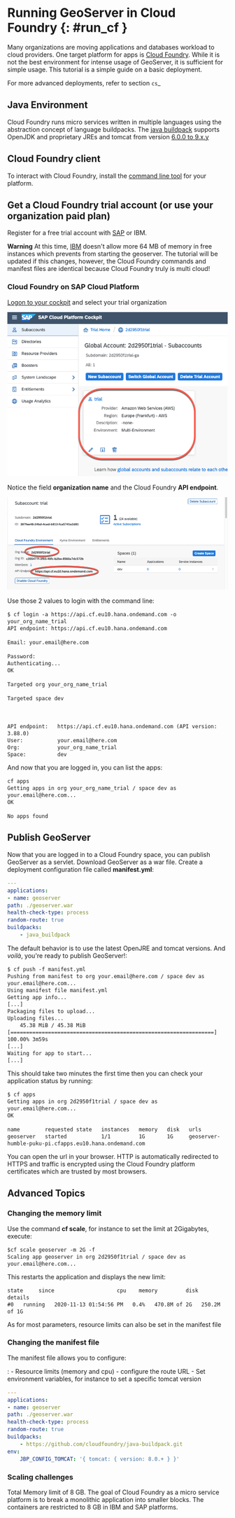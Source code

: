 # Running GeoServer in Cloud Foundry {: #run_cf }

Many organizations are moving applications and databases workload to cloud providers. One target platform for apps is [Cloud Foundry](https://www.cloudfoundry.org/). While it is not the best environment for intense usage of GeoServer, it is sufficient for simple usage. This tutorial is a simple guide on a basic deployment.

For more advanced deployments, refer to section `cs`_

## Java Environment

Cloud Foundry runs micro services written in multiple languages using the abstraction concept of language buildpacks. The [java buildpack](https://github.com/cloudfoundry/java-buildpack) supports OpenJDK and proprietary JREs and tomcat from version [6.0.0 to 9.x.y](http://download.pivotal.io.s3.amazonaws.com/tomcat/index.yml)

## Cloud Foundry client

To interact with Cloud Foundry, install the [command line tool](https://docs.cloudfoundry.org/cf-cli/install-go-cli.html) for your platform.

## Get a Cloud Foundry trial account (or use your organization paid plan)

Register for a free trial account with [SAP](https://www.sap.com/cmp/td/sap-cloud-platform-trial.html) or IBM.

**Warning** At this time, [IBM](https://www.ibm.com/cloud/free) doesn't allow more 64 MB of memory in free instances which prevents from starting the geoserver. The tutorial will be updated if this changes, however, the Cloud Foundry commands and manifest files are identical because Cloud Foundry truly is multi cloud!

### Cloud Foundry on SAP Cloud Platform

[Logon to your cockpit](https://account.hanatrial.ondemand.com/cockpit/) and select your trial organization

![image](./sap_cp_trial1.png)

Notice the field **organization name** and the Cloud Foundry **API endpoint**.

![image](./sap_cp_trial2.png)

Use those 2 values to login with the command line:

    $ cf login -a https://api.cf.eu10.hana.ondemand.com -o your_org_name_trial
    API endpoint: https://api.cf.eu10.hana.ondemand.com

    Email: your.email@here.com

    Password: 
    Authenticating...
    OK

    Targeted org your_org_name_trial

    Targeted space dev



    API endpoint:   https://api.cf.eu10.hana.ondemand.com (API version: 3.88.0)
    User:           your.email@here.com
    Org:            your_org_name_trial
    Space:          dev

And now that you are logged in, you can list the apps:

    cf apps
    Getting apps in org your_org_name_trial / space dev as your.email@here.com...
    OK

    No apps found

## Publish GeoServer

Now that you are logged in to a Cloud Foundry space, you can publish GeoServer as a servlet. Download GeoServer as a war file. Create a deployment configuration file called **manifest.yml**:

``` YAML
---
applications:
- name: geoserver
path: ./geoserver.war
health-check-type: process
random-route: true
buildpacks:
    - java_buildpack
```

The default behavior is to use the latest OpenJRE and tomcat versions. And *voilà*, you're ready to publish GeoServer!:

    $ cf push -f manifest.yml
    Pushing from manifest to org your.email@here.com / space dev as your.email@here.com...
    Using manifest file manifest.yml
    Getting app info...
    [...]
    Packaging files to upload...
    Uploading files...
        45.38 MiB / 45.38 MiB [=================================================================] 100.00% 3m59s
    [...]
    Waiting for app to start...
    [...]

This should take two minutes the first time then you can check your application status by running:

    $ cf apps
    Getting apps in org 2d2950f1trial / space dev as your.email@here.com...
    OK

    name        requested state   instances   memory   disk   urls
    geoserver   started           1/1         1G       1G     geoserver-humble-puku-pi.cfapps.eu10.hana.ondemand.com

You can open the url in your browser. HTTP is automatically redirected to HTTPS and traffic is encrypted using the Cloud Foundry platform certificates which are trusted by most browsers.

## Advanced Topics

### Changing the memory limit

Use the command **cf scale**, for instance to set the limit at 2Gigabytes, execute:

    $cf scale geoserver -m 2G -f
    Scaling app geoserver in org 2d2950f1trial / space dev as your.email@here.com...

This restarts the application and displays the new limit:

    state     since                    cpu    memory         disk           details
    #0   running   2020-11-13 01:54:56 PM   0.4%   470.8M of 2G   250.2M of 1G

As for most parameters, resource limits can also be set in the manifest file

### Changing the manifest file

The manifest file allows you to configure:

:   -   Resource limits (memory and cpu)
    -   configure the route URL
    -   Set environment variables, for instance to set a specific tomcat version

``` YAML
---
applications:
- name: geoserver
path: ./geoserver.war
health-check-type: process
random-route: true
buildpacks:
    - https://github.com/cloudfoundry/java-buildpack.git
env:
    JBP_CONFIG_TOMCAT: '{ tomcat: { version: 8.0.+ } }'
```

### Scaling challenges

Total Memory limit of 8 GB. The goal of Cloud Foundry as a micro service platform is to break a monolithic application into smaller blocks. The containers are restricted to 8 GB in IBM and SAP platforms.
